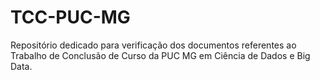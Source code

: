 # TCC-PUC-MG

Repositório dedicado para verificação dos documentos referentes ao Trabalho de Conclusão de Curso da PUC MG em Ciência de Dados e Big Data.
